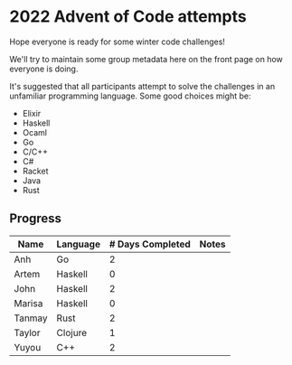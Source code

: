 # 2022 Advent of Code attempts

Hope everyone is ready for some winter code challenges!

We'll try to maintain some group metadata here on the front page on how everyone is doing.

It's suggested that all participants attempt to solve the challenges in an unfamiliar programming language. Some good choices might be:
- Elixir
- Haskell
- Ocaml
- Go
- C/C++
- C#
- Racket
- Java
- Rust

## Progress

| Name   	| Language 	| # Days Completed 	| Notes               	|
|--------	|----------	|------------------	|---------------------	|
| Anh    	| Go       	| 2                	|                     	|
| Artem 	| Haskell  	| 0                	|                     	|
| John   	| Haskell  	| 2                	|                     	|
| Marisa 	| Haskell  	| 0                	|                     	|
| Tanmay 	| Rust     	| 2                	|                     	|
| Taylor 	| Clojure  	| 1                	|                     	|
| Yuyou 	| C++       	| 2                	|                     	|
